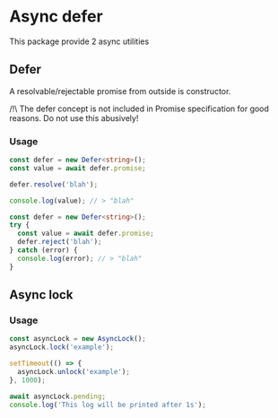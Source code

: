 # Async defer

This package provide 2 async utilities

## Defer

A resolvable/rejectable promise from outside is constructor.

/!\ The defer concept is not included in Promise specification for good reasons. Do not use this abusively!

### Usage

```ts
const defer = new Defer<string>();
const value = await defer.promise;

defer.resolve('blah');

console.log(value); // > "blah"
```

```ts
const defer = new Defer<string>();
try {
  const value = await defer.promise;
  defer.reject('blah');
} catch (error) {
  console.log(error); // > "blah"
}
```

## Async lock

### Usage

```ts
const asyncLock = new AsyncLock();
asyncLock.lock('example');

setTimeout(() => {
  asyncLock.unlock('example');
}, 1000);

await asyncLock.pending;
console.log('This log will be printed after 1s');
```
